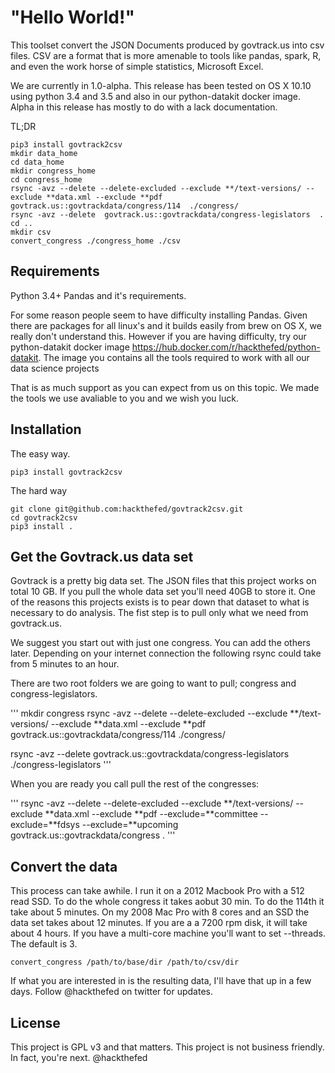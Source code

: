 # "Hello World!"

This toolset convert the JSON Documents produced by govtrack.us into csv files.
CSV are a format that is more amenable to tools like pandas, spark, R,
and even the work horse of simple statistics, Microsoft Excel.

We are currently in 1.0-alpha. This release has been tested on OS X 10.10 using
python 3.4 and 3.5 and also in our python-datakit docker image. Alpha in this
release has mostly to do with a lack documentation.

TL;DR

```
pip3 install govtrack2csv
mkdir data_home
cd data_home
mkdir congress_home
cd congress_home
rsync -avz --delete --delete-excluded --exclude **/text-versions/ --exclude **data.xml --exclude **pdf govtrack.us::govtrackdata/congress/114  ./congress/
rsync -avz --delete  govtrack.us::govtrackdata/congress-legislators  .
cd ..
mkdir csv
convert_congress ./congress_home ./csv
```



## Requirements

Python 3.4+
Pandas and it's requirements.

For some reason people seem to have difficulty installing Pandas. Given there
are packages for all linux's and it builds easily from brew on OS X, we really
don't understand this. However if you are having difficulty, try our python-datakit
docker image https://hub.docker.com/r/hackthefed/python-datakit. The image you
contains all the tools required to work with all our data science projects

That is as much support as you can expect from us on this topic. We made the
tools we use avaliable to you and we wish you luck.


## Installation

The easy way.

`pip3 install govtrack2csv`

The hard way

```
git clone git@github.com:hackthefed/govtrack2csv.git
cd govtrack2csv
pip3 install .
```

## Get the Govtrack.us data set

Govtrack is a pretty big data set. The JSON files that this project works on
total 10 GB. If you pull the whole data set you'll need 40GB to store it. One of
the reasons this projects exists is to pear down that dataset to what is
necessary to do analysis. The fist step is to pull only what we need from
govtrack.us.

We suggest you start out with just one congress.  You can add the others later.
Depending on your internet connection the following rsync could take from
5 minutes to an hour.

There are two root folders  we are going to want to pull; congress and
congress-legislators.

'''
mkdir congress
rsync -avz --delete --delete-excluded --exclude **/text-versions/ --exclude **data.xml --exclude **pdf govtrack.us::govtrackdata/congress/114  ./congress/

rsync -avz --delete  govtrack.us::govtrackdata/congress-legislators  ./congress-legislators
'''

When you are ready you call pull the rest of the congresses:

'''
rsync -avz --delete --delete-excluded --exclude **/text-versions/ --exclude **data.xml --exclude **pdf --exclude=**committee --exclude=**fdsys --exclude=**upcoming govtrack.us::govtrackdata/congress  .
'''

## Convert the data

This process can take awhile. I run it on a 2012 Macbook Pro with a 512 read
SSD. To do the whole congress it takes aobut 30 min. To do the 114th it take
about 5 minutes. On my 2008 Mac Pro with 8 cores and an SSD the data set takes
about 12 minutes. If you are a a 7200 rpm disk, it will take about 4 hours. If
you have a multi-core machine you'll want to set --threads. The default is 3.


```
convert_congress /path/to/base/dir /path/to/csv/dir
```

If what you are interested in is the resulting data, I'll have that up in a
few days. Follow @hackthefed  on twitter for updates.


License
-------
This project is GPL v3 and that matters. This project is not business friendly.
In fact, you're next. @hackthefed
